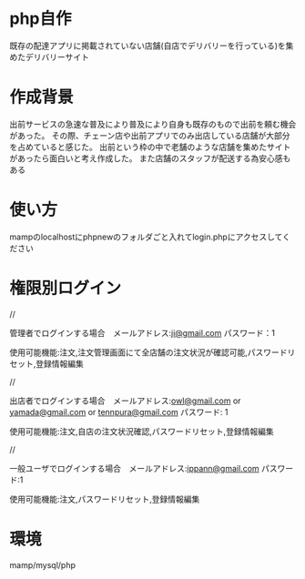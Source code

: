 # php自作
既存の配達アプリに掲載されていない店舗(自店でデリバリーを行っている)を集めたデリバリーサイト
# 作成背景
出前サービスの急速な普及により普及により自身も既存のもので出前を頼む機会があった。
その際、チェーン店や出前アプリでのみ出店している店舗が大部分を占めていると感じた。
出前という枠の中で老舗のような店舗を集めたサイトがあったら面白いと考え作成した。
また店舗のスタッフが配送する為安心感もある

# 使い方
mampのlocalhostにphpnewのフォルダごと入れてlogin.phpにアクセスしてください

# 権限別ログイン

//

管理者でログインする場合　メールアドレス:ji@gmail.com パスワード：1

使用可能機能:注文,注文管理画面にて全店舗の注文状況が確認可能,パスワードリセット,登録情報編集

//

出店者でログインする場合　メールアドレス:owl@gmail.com or yamada@gmail.com or tennpura@gmail.com パスワード: 1

使用可能機能:注文,自店の注文状況確認,パスワードリセット,登録情報編集

//

一般ユーザでログインする場合　メールアドレス:ippann@gmail.com パスワード:1

使用可能機能:注文,パスワードリセット,登録情報編集

# 環境
mamp/mysql/php
